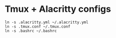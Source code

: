 # Tmux + Alacritty configs
```
ln -s .alacritty.yml ~/.alacritty.yml
ln -s .tmux.conf ~/.tmux.conf
ln -s .bashrc ~/.bashrc
```
